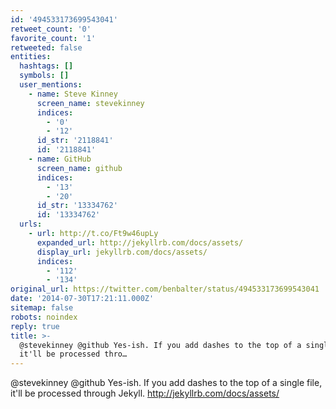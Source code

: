 ```yaml
---
id: '494533173699543041'
retweet_count: '0'
favorite_count: '1'
retweeted: false
entities:
  hashtags: []
  symbols: []
  user_mentions:
    - name: Steve Kinney
      screen_name: stevekinney
      indices:
        - '0'
        - '12'
      id_str: '2118841'
      id: '2118841'
    - name: GitHub
      screen_name: github
      indices:
        - '13'
        - '20'
      id_str: '13334762'
      id: '13334762'
  urls:
    - url: http://t.co/Ft9w46upLy
      expanded_url: http://jekyllrb.com/docs/assets/
      display_url: jekyllrb.com/docs/assets/
      indices:
        - '112'
        - '134'
original_url: https://twitter.com/benbalter/status/494533173699543041
date: '2014-07-30T17:21:11.000Z'
sitemap: false
robots: noindex
reply: true
title: >-
  @stevekinney @github Yes-ish. If you add dashes to the top of a single file,
  it'll be processed thro…
---
```


@stevekinney @github Yes-ish. If you add dashes to the top of a single file, it'll be processed through Jekyll. http://jekyllrb.com/docs/assets/
